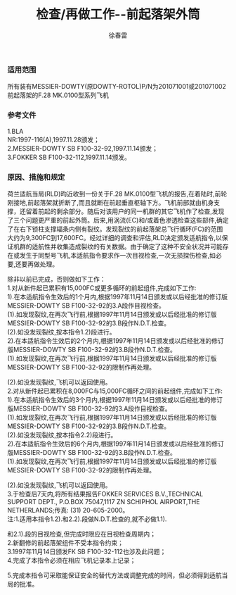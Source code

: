 ﻿---
amendno: 39-2097  
cadno: CAD1997-F100-09  
title: 检查/再做工作--前起落架外筒  
publishdate: 1998-01-04  
effdate: 1998-01-05  
acmodels: ["F100"]  
tags: []  
engs: []  
pns: ["201071001","201071002"]  
mfrs: ["MESSIER-DOWTY","FOKKER"]  
admins: 华东管理局  
author: 徐春雷  
---
  
### 适用范围  
所有装有MESSIER-DOWTY(原DOWTY-ROTOL)P/N为201071001或201071002前起落架的F.28 MK.0100型系列飞机  
  
<!--more-->  
### 参考文件  
  1.BLA  
NR:1997-116(A),1997.11.28颁发；  
  2.MESSIER-DOWTY SB F100-32-92,1997.11.14颁发；  
  3.FOKKER SB F100-32-112,1997.11.14颁发。  
  
### 原因、措施和规定  

  荷兰适航当局(RLD)昀近收到一份关于F.28 MK.0100型飞机的报告,在着陆时,前轮刚接地,前起落架就折断了,而且就断在前起垂直枢轴下方。飞机前部就由机身支撑，还留着前起的剩余部分。随后对该用户的同一机群的其它飞机作了检查,发现了三个问题更严重的前起外筒。后来,用涡流(EC)和/或着色渗透检查这些部件,确定了在右下锁柱支撑辐条内侧有裂纹。发现裂纹的前起落架总飞行循环(FC)的范围大约为9,300FC到17,600FC。经过详细的调查和评估,RLD决定颁发适航指令,以保证机群的适航性并收集造成裂纹的有关数据。由于确定了这种不安全状况并可能存在或发生于同型号飞机,本适航指令要求作一次目视检查,一次无损探伤检查,如必要,还要再做处理。  
  
  除非以前已完成，否则做如下工作：  
  1.对从新件起已累积有15,000FC或更多循环的前起组件,完成如下工作:  
  1).在本适航指令生效后的1个月内,根据1997年11月14日颁发或以后经批准的修订版MESSIER-DOWTY SB F100-32-92的3.A段作目视检查。  
  (1).如发现裂纹,在再次飞行前,根据1997年11月14日颁发或以后经批准的修订版MESSIER-DOWTY SB F100-32-92的3.B段作N.D.T.检查。  
  (2).如没发现裂纹,按本指令1.2)段进行。  
  2).在本适航指令生效后的2个月内,根据1997年11月14日颁发或以后经批准的修订版MESSIER-DOWTY SB F100-32-92的3.B段作N.D.T.检查。  
  (1).如发现裂纹,在再次飞行前,根据1997年11月14日颁发或以后经批准的修订版MESSIER-DOWTY SB F100-32-92的限制作再处理。  
  
 (2).如没发现裂纹,飞机可以返回使用。  
  2.对从新件起已累积在8,000FC与15,000FC循环之间的前起组件,完成如下工作:  
  1).在本适航指令生效后的3个月内,根据1997年11月14日颁发或以后经批准的修订版MESSIER-DOWTY SB F100-32-92的3.A段作目视检查。  
  (1).如发现裂纹,在再次飞行前,根据1997年11月14日颁发或以后经批准的修订版MESSIER-DOWTY SB F100-32-92的3.B段作N.D.T.检查。  
  (2).如没发现裂纹,按本指令2.2)段进行。  
  2).在本适航指令生效后的6个月内,根据1997年11月14日颁发或以后经批准的修订版MESSIER-DOWTY SB F100-32-92的3.B段作N.D.T.检查。  
  (1).如发现裂纹,在再次飞行前,根据1997年11月14日颁发或以后经批准的修订版MESSIER-DOWTY SB F100-32-92的限制作再处理。  
  
 (2).如没发现裂纹,飞机可以返回使用。  
  3.于检查后7天内,将所有结果报告FOKKER SERVICES B.V.,TECHNICAL SUPPORT DEPT., P.O.BOX 75047,1117 ZN SCHIPHOL AIRPORT,THE NETHERLANDS;传真: (31) 20-605-2000。  
  注:1.适用本指令1.2).和2.2).段做N.D.T.检查的,就不必做1.1).  
  
和2.1).段的目视检查,但完成时限应在目视检查周期内；  
2.新翻修的前起落架组件不受本指令约束；  
  3.1997年11月14日颁发FK SB F100-32-112也涉及此问题；  
4.完成了本指令必须在相应飞机记录本上记录；  
  
  5.完成本指令可采取能保证安全的替代方法或调整完成的时间，但必须得到适航当局的批准。  
